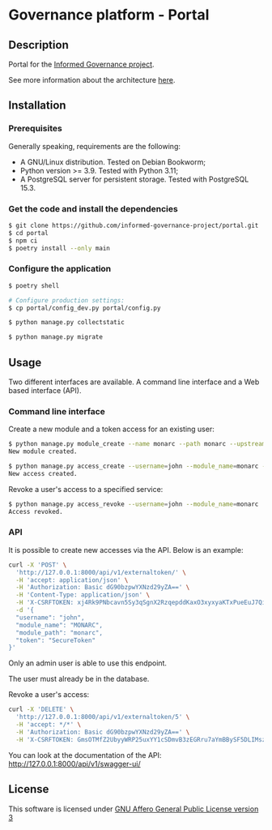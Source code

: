 # Governance platform - Portal

## Description

Portal for the
[Informed Governance project](https://github.com/informed-governance-project).

See more information about the architecture
[here](https://github.com/informed-governance-project/architecture#overview).


## Installation

### Prerequisites

Generally speaking, requirements are the following:
- A GNU/Linux distribution. Tested on Debian Bookworm;
- Python version >= 3.9. Tested with Python 3.11;
- A PostgreSQL server for persistent storage. Tested with PostgreSQL 15.3.


### Get the code and install the dependencies

```bash
$ git clone https://github.com/informed-governance-project/portal.git
$ cd portal
$ npm ci
$ poetry install --only main
```

### Configure the application

```bash
$ poetry shell

# Configure production settings:
$ cp portal/config_dev.py portal/config.py

$ python manage.py collectstatic

$ python manage.py migrate
```


## Usage

Two different interfaces are available. A command line interface and a Web based interface (API).

### Command line interface

Create a new module and a token access for an existing user:

```bash
$ python manage.py module_create --name monarc --path monarc --upstream http://127.0.0.1:5000/
New module created.

$ python manage.py access_create --username=john --module_name=monarc --token=SecureToken
New access created.
```

Revoke a user's access to a specified service:

```bash
$ python manage.py access_revoke --username=john --module_name=monarc
Access revoked.
```

### API

It is possible to create new accesses via the API. Below is an example:

```bash
curl -X 'POST' \
  'http://127.0.0.1:8000/api/v1/externaltoken/' \
  -H 'accept: application/json' \
  -H 'Authorization: Basic dG90bzpwYXNzd29yZA==' \
  -H 'Content-Type: application/json' \
  -H 'X-CSRFTOKEN: xj4Rk9PNbcavn5Sy3qSgnX2RzqepddKaxO3xyxyaKTxPueEuJ7QihevwJJjF2swa' \
  -d '{
  "username": "john",
  "module_name": "MONARC",
  "module_path": "monarc",
  "token": "SecureToken"
}'
```

Only an admin user is able to use this endpoint.

The user must already be in the database.

Revoke a user's access:

```bash
curl -X 'DELETE' \
  'http://127.0.0.1:8000/api/v1/externaltoken/5' \
  -H 'accept: */*' \
  -H 'Authorization: Basic dG90bzpwYXNzd29yZA==' \
  -H 'X-CSRFTOKEN: GmsOTMfZ2UbyyWRP25uxYY1cSDmvB3zEGRru7aYmBBySF5DLIMszSfuR2WrLqilE'
```


You can look at the documentation of the API:
http://127.0.0.1:8000/api/v1/swagger-ui/



## License

This software is licensed under
[GNU Affero General Public License version 3](https://www.gnu.org/licenses/agpl-3.0.html)
